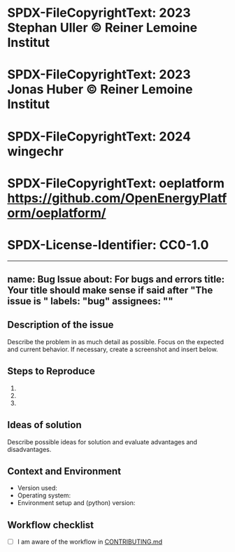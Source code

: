 # SPDX-FileCopyrightText: 2023 Stephan Uller  <steull> © Reiner Lemoine Institut
# SPDX-FileCopyrightText: 2023 Jonas Huber <jh-RLI> © Reiner Lemoine Institut
# SPDX-FileCopyrightText: 2024 wingechr <wingechr>
# SPDX-FileCopyrightText: oeplatform <https://github.com/OpenEnergyPlatform/oeplatform/>
# SPDX-License-Identifier: CC0-1.0

---
name: Bug Issue
about: For bugs and errors
title: Your title should make sense if said after "The issue is <your issue title>"
labels: "bug"
assignees: ""
---

## Description of the issue

Describe the problem in as much detail as possible.
Focus on the expected and current behavior.
If necessary, create a screenshot and insert below.

## Steps to Reproduce

1.
2.
3.

## Ideas of solution

Describe possible ideas for solution and evaluate advantages and disadvantages.

## Context and Environment

- Version used:
- Operating system:
- Environment setup and (python) version:

## Workflow checklist

- [ ] I am aware of the workflow in [CONTRIBUTING.md](https://github.com/OpenEnergyPlatform/oeplatform/blob/develop/CONTRIBUTING.md)
